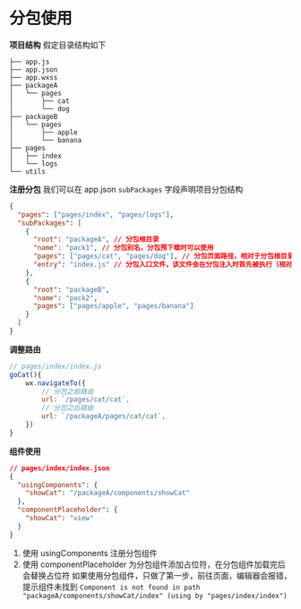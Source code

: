 # 分包使用

**项目结构**
假定目录结构如下

```
├── app.js
├── app.json
├── app.wxss
├── packageA
│   └── pages
│       ├── cat
│       └── dog
├── packageB
│   └── pages
│       ├── apple
│       └── banana
├── pages
│   ├── index
│   └── logs
└── utils
```

**注册分包**
我们可以在 app.json `subPackages` 字段声明项目分包结构

```json
{
  "pages": ["pages/index", "pages/logs"],
  "subPackages": [
    {
      "root": "packageA", // 分包根目录
      "name": "pack1", // 分包别名，分包预下载时可以使用
      "pages": ["pages/cat", "pages/dog"], // 分包页面路径，相对于分包根目录
      "entry": "index.js" // 分包入口文件，该文件会在分包注入时首先被执行（相对于分包根目录的路径）
    },
    {
      "root": "packageB",
      "name": "pack2",
      "pages": ["pages/apple", "pages/banana"]
    }
  ]
}
```

**调整路由**

```js
// pages/index/index.js
goCat(){
    wx.navigateTo({
        // 分包之前路由
        url: `/pages/cat/cat`,
        // 分包之后路由
        url: `/packageA/pages/cat/cat`,
    })
}
```

**组件使用**

```json
// pages/index/index.json
{
  "usingComponents": {
    "showCat": "/packageA/components/showCat"
  },
  "componentPlaceholder": {
    "showCat": "view"
  }
}
```

1. 使用 usingComponents 注册分包组件
2. 使用 componentPlaceholder 为分包组件添加占位符，在分包组件加载完后会替换占位符
   如果使用分包组件，只做了第一步，前往页面，编辑器会报错，提示组件未找到
   `Component is not found in path "packageA/components/showCat/index" (using by "pages/index/index")`
